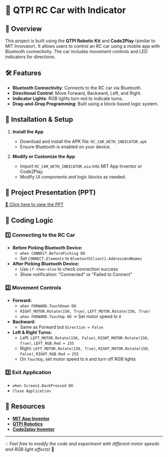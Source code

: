 # 🚗 QTPI RC Car with Indicator

## 📌 Overview
This project is built using the **QTPI Robotic Kit** and **Code2Play** (similar to MIT Innovator). It allows users to control an RC car using a mobile app with Bluetooth connectivity. The car includes movement controls and LED indicators for directions.

## 🛠 Features
- **Bluetooth Connectivity**: Connects to the RC car via Bluetooth.
- **Directional Control**: Move Forward, Backward, Left, and Right.
- **Indicator Lights**: RGB lights turn red to indicate turns.
- **Drag-and-Drop Programming**: Built using a block-based logic system.

## 📑 Installation & Setup
1. **Install the App**
   - Download and install the APK file: `RC_CAR_WITH_INDICATOR.apk`
   - Ensure Bluetooth is enabled on your device.

2. **Modify or Customize the App**
   - Import `RC_CAR_WITH_INDICATOR.aia` into MIT App Inventor or Code2Play.
   - Modify UI components and logic blocks as needed.

## 🎨 Project Presentation (PPT)
[📌 Click here to view the PPT](https://www.canva.com/design/DAGg1rjSozg/7wej1OpXyx5-GteqUhogdw/edit?utm_content=DAGg1rjSozg&utm_campaign=designshare&utm_medium=link2&utm_source=sharebutton)

## 📖 Coding Logic
### **1️⃣ Connecting to the RC Car**
- **Before Picking Bluetooth Device:**
  - `when CONNECT.BeforePicking DO`
  - Set `CONNECT.Elements` to `BluetoothClient1.AddressAndNames`
- **After Picking Bluetooth Device:**
  - Use `if-then-else` to check connection success
  - Show notification: "Connected" or "Failed to Connect"

### **2️⃣ Movement Controls**
- **Forward:**
  - `when FORWARD.TouchDown DO`
  - `RIGHT_MOTOR.Rotate(150, True)`, `LEFT_MOTOR.Rotate(150, True)`
  - `when FORWARD.TouchUp DO` → Set motor speed to `0`
- **Backward:**
  - Same as Forward but `Direction = False`
- **Left & Right Turns:**
  - Left: `LEFT_MOTOR.Rotate(150, False)`, `RIGHT_MOTOR.Rotate(150, True)`, `LEFT_RGB.Red = 255`
  - Right: `LEFT_MOTOR.Rotate(150, True)`, `RIGHT_MOTOR.Rotate(150, False)`, `RIGHT_RGB.Red = 255`
  - On `TouchUp`, set motor speed to `0` and turn off RGB lights

### **3️⃣ Exit Application**
- `when Screen1.BackPressed DO`
- `Close Application`

## 🔗 Resources
- **[MIT App Inventor](https://appinventor.mit.edu/)**
- **[QTPI Robotics](https://www.qtpi.in/)**
- **[Code2play Inventor](https://www.stemdesi.in/)**

---
💡 *Feel free to modify the code and experiment with different motor speeds and RGB light effects!* 🚀


